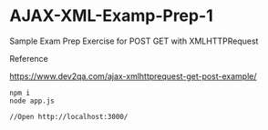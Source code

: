 # AJAX-XML-Examp-Prep-1
Sample Exam Prep Exercise for POST GET with XMLHTTPRequest

Reference

https://www.dev2qa.com/ajax-xmlhttprequest-get-post-example/

```
npm i
node app.js

//Open http://localhost:3000/
```


